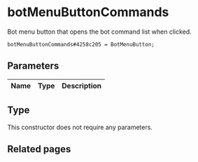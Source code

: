 # botMenuButtonCommands
Bot menu button that opens the bot command list when clicked.

```
botMenuButtonCommands#4258c205 = BotMenuButton;
```

## Parameters
| Name | Type | Description |
| ---- | :----: | ----------- |


## Type
This constructor does not require any parameters.

## Related pages

